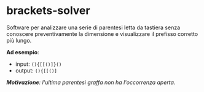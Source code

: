 # brackets-solver
Software per analizzare una serie di parentesi letta da tastiera senza conoscere preventivamente la dimensione e visualizzare il prefisso corretto più lungo.

**Ad esempio**:
- input: `(){[[()]}()`
- output: `(){[[()]`

*__Motivazione__: l'ultima parentesi graffa non ha l'occorrenza aperta.*
